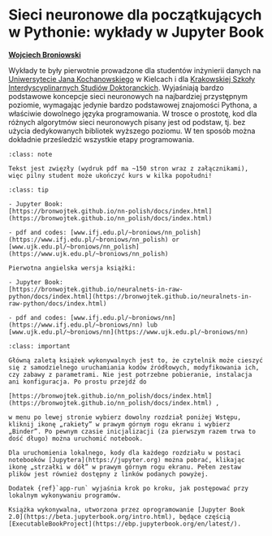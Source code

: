 

<!-- #region -->
# Sieci neuronowe dla początkujących w Pythonie: wykłady w Jupyter Book


[**Wojciech Broniowski**](https://www.ujk.edu.pl/~broniows)

<!--
[**Jan Kochanowski University**](https://www.ujk.edu.pl), Kielce, Poland, and

[**Institute of Nuclear Physics PAN**](https://www.ifj.edu.pl), Kraków
-->

<!-- #endregion -->

Wykłady te były pierwotnie prowadzone dla studentów inżynierii danych na  [Uniwersytecie Jana Kochanowskiego](https://www.ujk.edu.pl) w Kielcach i dla [Krakowskiej Szkoły Interdyscyplinarnych Studiów Doktoranckich](https://kisd.ifj.edu.pl/news/). Wyjaśniają bardzo podstawowe koncepcje sieci neuronowych na najbardziej przystępnym poziomie, wymagając jedynie bardzo podstawowej znajomości Pythona, a właściwie dowolnego języka programowania. W trosce o prostotę, kod dla różnych algorytmów sieci neuronowych pisany jest od podstaw, tj. bez użycia dedykowanych bibliotek wyższego poziomu. W ten sposób można dokładnie prześledzić wszystkie etapy programowania.

```{admonition} Zwięzłość
:class: note

Tekst jest zwięzły (wydruk pdf ma ~150 stron wraz z załącznikami), więc pilny student może ukończyć kurs w kilka popołudni!
```


```{admonition} Linki
:class: tip

- Jupyter Book: 
[https://bronwojtek.github.io/nn-polish/docs/index.html](https://bronwojtek.github.io/nn_polish/docs/index.html)

- pdf and codes: [www.ifj.edu.pl/~broniows/nn_polish](https://www.ifj.edu.pl/~broniows/nn_polish) or [www.ujk.edu.pl/~broniows/nn_polish](https://www.ujk.edu.pl/~broniows/nn_polish)

Pierwotna angielska wersja książki:

- Jupyter Book: 
[https://bronwojtek.github.io/neuralnets-in-raw-python/docs/index.html](https://bronwojtek.github.io/neuralnets-in-raw-python/docs/index.html)

- pdf and codes: [www.ifj.edu.pl/~broniows/nn](https://www.ifj.edu.pl/~broniows/nn) lub [www.ujk.edu.pl/~broniows/nn](https://www.ujk.edu.pl/~broniows/nn)

```


```{admonition} Jak uruchamiać kody w książce
:class: important

Główną zaletą książek wykonywalnych jest to, że czytelnik może cieszyć się z samodzielnego uruchamiania kodów źródłowych, modyfikowania ich, czy zabawy z parametrami. Nie jest potrzebne pobieranie, instalacja ani konfiguracja. Po prostu przejdź do

[https://bronwojtek.github.io/nn_polish/docs/index.html](https://bronwojtek.github.io/nn_polish/docs/index.html) ,

w menu po lewej stronie wybierz dowolny rozdział poniżej Wstępu, kliknij ikonę „rakiety” w prawym górnym rogu ekranu i wybierz „Binder”. Po pewnym czasie inicjalizacji (za pierwszym razem trwa to dość długo) można uruchomić notebook.

Dla uruchomienia lokalnego, kody dla każdego rozdziału w postaci
notebooków [Jupytera](https://jupyter.org) można pobrać, klikając ikonę „strzałki w dół” w prawym górnym rogu ekranu. Pełen zestaw plików jest również dostępny z linków podanych powyżej.

Dodatek {ref}`app-run` wyjaśnia krok po kroku, jak postępować przy lokalnym wykonywaniu programów.
```

```{admonition} $~$
Książka wykonywalna, utworzona przez oprogramowanie [Jupyter Book
2.0](https://beta.jupyterbook.org/intro.html), będące częścią
[ExecutableBookProject](https://ebp.jupyterbook.org/en/latest/).  
```

<!--

ISBN: **978-83-962099-0-0** (wersja pdf) 

![](images/barcode.png)

-->
